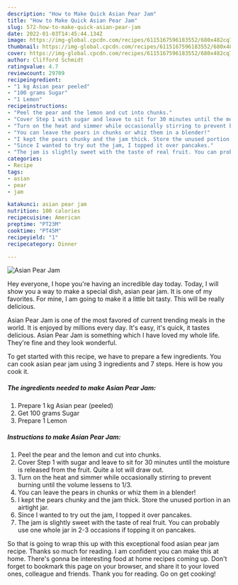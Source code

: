 ```yaml
---
description: "How to Make Quick Asian Pear Jam"
title: "How to Make Quick Asian Pear Jam"
slug: 572-how-to-make-quick-asian-pear-jam
date: 2022-01-03T14:45:44.134Z
image: https://img-global.cpcdn.com/recipes/6115167596183552/680x482cq70/asian-pear-jam-recipe-main-photo.jpg
thumbnail: https://img-global.cpcdn.com/recipes/6115167596183552/680x482cq70/asian-pear-jam-recipe-main-photo.jpg
cover: https://img-global.cpcdn.com/recipes/6115167596183552/680x482cq70/asian-pear-jam-recipe-main-photo.jpg
author: Clifford Schmidt
ratingvalue: 4.7
reviewcount: 29709
recipeingredient:
- "1 kg Asian pear peeled"
- "100 grams Sugar"
- "1 Lemon"
recipeinstructions:
- "Peel the pear and the lemon and cut into chunks."
- "Cover Step 1 with sugar and leave to sit for 30 minutes until the moisture is released from the fruit. Quite a lot will draw out."
- "Turn on the heat and simmer while occasionally stirring to prevent burning until the volume lessens to 1/3."
- "You can leave the pears in chunks or whiz them in a blender!"
- "I kept the pears chunky and the jam thick. Store the unused portion in an airtight jar."
- "Since I wanted to try out the jam, I topped it over pancakes."
- "The jam is slightly sweet with the taste of real fruit. You can probably use one whole jar in 2-3 occasions if topping it on pancakes."
categories:
- Recipe
tags:
- asian
- pear
- jam

katakunci: asian pear jam 
nutrition: 100 calories
recipecuisine: American
preptime: "PT23M"
cooktime: "PT45M"
recipeyield: "1"
recipecategory: Dinner

---
```



![Asian Pear Jam](https://img-global.cpcdn.com/recipes/6115167596183552/680x482cq70/asian-pear-jam-recipe-main-photo.jpg)

Hey everyone, I hope you're having an incredible day today. Today, I will show you a way to make a special dish, asian pear jam. It is one of my favorites. For mine, I am going to make it a little bit tasty. This will be really delicious.



Asian Pear Jam is one of the most favored of current trending meals in the world. It is enjoyed by millions every day. It's easy, it's quick, it tastes delicious. Asian Pear Jam is something which I have loved my whole life. They're fine and they look wonderful.


To get started with this recipe, we have to prepare a few ingredients. You can cook asian pear jam using 3 ingredients and 7 steps. Here is how you cook it.

<!--inarticleads1-->

##### The ingredients needed to make Asian Pear Jam:

1. Prepare 1 kg Asian pear (peeled)
1. Get 100 grams Sugar
1. Prepare 1 Lemon




<!--inarticleads2-->

##### Instructions to make Asian Pear Jam:

1. Peel the pear and the lemon and cut into chunks.
1. Cover Step 1 with sugar and leave to sit for 30 minutes until the moisture is released from the fruit. Quite a lot will draw out.
1. Turn on the heat and simmer while occasionally stirring to prevent burning until the volume lessens to 1/3.
1. You can leave the pears in chunks or whiz them in a blender!
1. I kept the pears chunky and the jam thick. Store the unused portion in an airtight jar.
1. Since I wanted to try out the jam, I topped it over pancakes.
1. The jam is slightly sweet with the taste of real fruit. You can probably use one whole jar in 2-3 occasions if topping it on pancakes.




So that is going to wrap this up with this exceptional food asian pear jam recipe. Thanks so much for reading. I am confident you can make this at home. There's gonna be interesting food at home recipes coming up. Don't forget to bookmark this page on your browser, and share it to your loved ones, colleague and friends. Thank you for reading. Go on get cooking!
